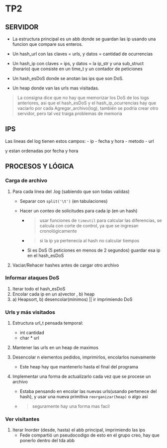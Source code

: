 # TP2

## SERVIDOR

- La estructura principal es un abb donde se guardan las ip usando una funcion que compare sus enteros.

- Un hash_url con las claves = urls, y datos = cantidad de ocurrencias

- Un hash_ip con claves = ips, y datos = la ip_str y una sub_struct (horario) que consiste en un time_t y un contador de peticiones

- Un hash_esDoS donde se anotan las ips que son DoS.

- Un heap donde van las urls mas visitadas.



> La consigna dice que no hay que memorizar los DoS de los logs anteriores, asi que el hash_esDoS y el hash_ip_ocurrencias hay que vaciarlo por cada Agregar_archivo(log), también se podría crear otro servidor, pero tal vez traiga problemas de memoria


## IPS

Las lineas del log tienen estos campos:
	- ip 
	- fecha y hora
	- metodo
	- url

y estan ordenadas por fecha y hora


## PROCESOS Y LÓGICA


### Carga de archivo

1. Para cada linea del .log  (sabiendo que son todas validas)
   - Separar con `split('\t')` (en tabulaciones) 
   - Hacer un conteo de solicitudes para cada ip (en un hash)
   	
   		- >usar funciones de `timeutil` para calcular las diferencias, se calcula con corte de control, ya que se ingresan cronológicamente
   		- >si la ip ya pertenecía al hash no calcular tiempos
   		- Si es DoS (5 peticiones en menos de 2 segundos) guardar esa ip en el hash_esDoS

2. Vaciar/Rehacer hashes antes de cargar otro archivo
	

### Informar ataques DoS

1. Iterar todo el hash_esDoS
2. Encolar cada ip en un a)vector , b) heap
3. a) Heapsort, b) desencolar(minimos) || ir imprimiendo DoS <ip>


### Urls y más visitados

1. Estructura url_t pensada temporal: 
   - int cantidad
   - char * url
2. Mantener las urls en un heap de maximos
3. Desencolar n elementos pedidos, imprimirlos, encolarlos nuevamente
	- Este heap hay que mantenerlo hasta el final del programa
	
4. Implementar una forma de actualizarlo cada vez que se procese un archivo
	- Estaba pensando en encolar las nuevas urls(usando pertenece del hash), y usar una nueva primitiva `reorganizar(heap)` o algo asi 
	- >seguramente hay una forma mas facil

### Ver visitantes
1. Iterar Inorder (desde, hasta) el abb principal, imprimiendo las ips
   - Fede compartió un pseudocodigo de esto en el grupo creo, hay que ponerlo dentro del tda abb 
   
